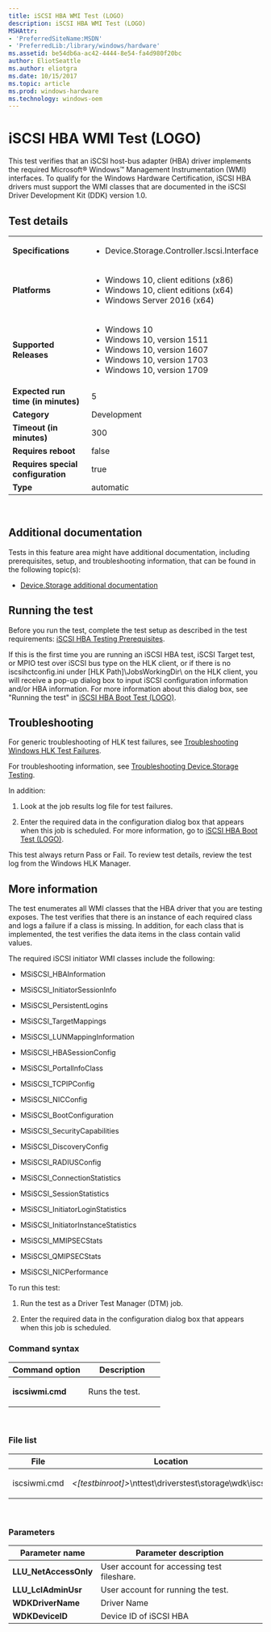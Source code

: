 ```yaml
---
title: iSCSI HBA WMI Test (LOGO)
description: iSCSI HBA WMI Test (LOGO)
MSHAttr:
- 'PreferredSiteName:MSDN'
- 'PreferredLib:/library/windows/hardware'
ms.assetid: be54db6a-ac42-4444-8e54-fa4d980f20bc
author: EliotSeattle
ms.author: eliotgra
ms.date: 10/15/2017
ms.topic: article
ms.prod: windows-hardware
ms.technology: windows-oem
---
```


# <span id="p_hlk_test.82ab5665-a677-44b4-afe3-7111c0ce7740"></span>iSCSI HBA WMI Test (LOGO)


This test verifies that an iSCSI host-bus adapter (HBA) driver implements the required Microsoft® Windows™ Management Instrumentation (WMI) interfaces. To qualify for the Windows Hardware Certification, iSCSI HBA drivers must support the WMI classes that are documented in the iSCSI Driver Development Kit (DDK) version 1.0.

## Test details
|||
|---|---|
| **Specifications**  | <ul><li>Device.Storage.Controller.Iscsi.Interface</li></ul> |  
| **Platforms**   | <ul><li>Windows 10, client editions (x86)</li><li>Windows 10, client editions (x64)</li><li>Windows Server 2016 (x64)</li></ul> |
| **Supported Releases** | <ul><li>Windows 10</li><li>Windows 10, version 1511</li><li>Windows 10, version 1607</li><li>Windows 10, version 1703</li><li>Windows 10, version 1709</li></ul> |
|**Expected run time (in minutes)**| 5 |
|**Category**| Development |
|**Timeout (in minutes)**| 300 |
|**Requires reboot**| false |
|**Requires special configuration**| true |
|**Type**| automatic |

 

## <span id="Additional_documentation"></span><span id="additional_documentation"></span><span id="ADDITIONAL_DOCUMENTATION"></span>Additional documentation


Tests in this feature area might have additional documentation, including prerequisites, setup, and troubleshooting information, that can be found in the following topic(s):

-   [Device.Storage additional documentation](device-storage-additional-documentation.md)

## <span id="Running_the_test"></span><span id="running_the_test"></span><span id="RUNNING_THE_TEST"></span>Running the test


Before you run the test, complete the test setup as described in the test requirements: [iSCSI HBA Testing Prerequisites](iscsi-hba-testing-prerequisites.md).

If this is the first time you are running an iSCSI HBA test, iSCSI Target test, or MPIO test over iSCSI bus type on the HLK client, or if there is no iscsihctconfig.ini under \[HLK Path\]\\JobsWorkingDir\\ on the HLK client, you will receive a pop-up dialog box to input iSCSI configuration information and/or HBA information. For more information about this dialog box, see "Running the test" in [iSCSI HBA Boot Test (LOGO)](ca7ad4d0-6950-4e2d-bdfe-b80c7873ba90.md).

## <span id="Troubleshooting"></span><span id="troubleshooting"></span><span id="TROUBLESHOOTING"></span>Troubleshooting


For generic troubleshooting of HLK test failures, see [Troubleshooting Windows HLK Test Failures](..\user\troubleshooting-windows-hlk-test-failures.md).

For troubleshooting information, see [Troubleshooting Device.Storage Testing](troubleshooting-devicestorage-testing.md).

In addition:

1.  Look at the job results log file for test failures.

2.  Enter the required data in the configuration dialog box that appears when this job is scheduled. For more information, go to [iSCSI HBA Boot Test (LOGO)](ca7ad4d0-6950-4e2d-bdfe-b80c7873ba90.md).

This test always return Pass or Fail. To review test details, review the test log from the Windows HLK Manager.

## <span id="More_information"></span><span id="more_information"></span><span id="MORE_INFORMATION"></span>More information


The test enumerates all WMI classes that the HBA driver that you are testing exposes. The test verifies that there is an instance of each required class and logs a failure if a class is missing. In addition, for each class that is implemented, the test verifies the data items in the class contain valid values.

The required iSCSI initiator WMI classes include the following:

-   MSiSCSI\_HBAInformation

-   MSiSCSI\_InitiatorSessionInfo

-   MSiSCSI\_PersistentLogins

-   MSiSCSI\_TargetMappings

-   MSiSCSI\_LUNMappingInformation

-   MSiSCSI\_HBASessionConfig

-   MSiSCSI\_PortalInfoClass

-   MSiSCSI\_TCPIPConfig

-   MSiSCSI\_NICConfig

-   MSiSCSI\_BootConfiguration

-   MSiSCSI\_SecurityCapabilities

-   MSiSCSI\_DiscoveryConfig

-   MSiSCSI\_RADIUSConfig

-   MSiSCSI\_ConnectionStatistics

-   MSiSCSI\_SessionStatistics

-   MSiSCSI\_InitiatorLoginStatistics

-   MSiSCSI\_InitiatorInstanceStatistics

-   MSiSCSI\_MMIPSECStats

-   MSiSCSI\_QMIPSECStats

-   MSiSCSI\_NICPerformance

To run this test:

1.  Run the test as a Driver Test Manager (DTM) job.

2.  Enter the required data in the configuration dialog box that appears when this job is scheduled.

### <span id="Command_syntax"></span><span id="command_syntax"></span><span id="COMMAND_SYNTAX"></span>Command syntax

<table>
<colgroup>
<col width="50%" />
<col width="50%" />
</colgroup>
<thead>
<tr class="header">
<th>Command option</th>
<th>Description</th>
</tr>
</thead>
<tbody>
<tr class="odd">
<td><p><strong>iscsiwmi.cmd</strong></p></td>
<td><p>Runs the test.</p></td>
</tr>
</tbody>
</table>

 

### <span id="File_list"></span><span id="file_list"></span><span id="FILE_LIST"></span>File list

<table>
<colgroup>
<col width="50%" />
<col width="50%" />
</colgroup>
<thead>
<tr class="header">
<th>File</th>
<th>Location</th>
</tr>
</thead>
<tbody>
<tr class="odd">
<td><p>iscsiwmi.cmd</p></td>
<td><p><em>&lt;[testbinroot]&gt;</em>\nttest\driverstest\storage\wdk\iscsi\</p></td>
</tr>
</tbody>
</table>

 

### <span id="Parameters"></span><span id="parameters"></span><span id="PARAMETERS"></span>Parameters

| Parameter name         | Parameter description                      |
|------------------------|--------------------------------------------|
| **LLU\_NetAccessOnly** | User account for accessing test fileshare. |
| **LLU\_LclAdminUsr**   | User account for running the test.         |
| **WDKDriverName**      | Driver Name                                |
| **WDKDeviceID**        | Device ID of iSCSI HBA                     |

 

 

 






